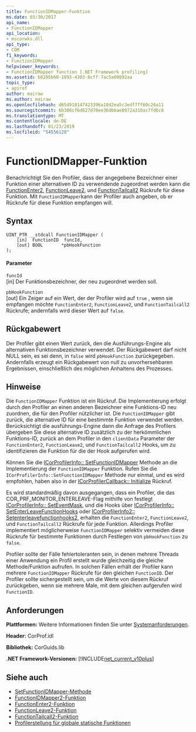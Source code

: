 ```yaml
---
title: FunctionIDMapper-Funktion
ms.date: 03/30/2017
api_name:
- FunctionIDMapper
api_location:
- mscorwks.dll
api_type:
- COM
f1_keywords:
- FunctionIDMapper
helpviewer_keywords:
- FunctionIDMapper function [.NET Framework profiling]
ms.assetid: b8205b60-1893-4303-8cff-7ac5a00892aa
topic_type:
- apiref
author: mairaw
ms.author: mairaw
ms.openlocfilehash: d65d918147423396a18d2ea5c3edf7ff60c26a11
ms.sourcegitcommit: 6b308cf6d627d78ee36dbbae8972a310ac7fd6c8
ms.translationtype: MT
ms.contentlocale: de-DE
ms.lasthandoff: 01/23/2019
ms.locfileid: "54556128"
---
```

# <a name="functionidmapper-function"></a>FunctionIDMapper-Funktion
Benachrichtigt Sie den Profiler, dass der angegebene Bezeichner einer Funktion einer alternativen ID zu verwendende zugeordnet werden kann die [FunctionEnter2](../../../../docs/framework/unmanaged-api/profiling/functionenter2-function.md), [FunctionLeave2](../../../../docs/framework/unmanaged-api/profiling/functionleave2-function.md), und [FunctionTailcall2](../../../../docs/framework/unmanaged-api/profiling/functiontailcall2-function.md) Rückrufe für diese Funktion. Mit `FunctionIDMapper`kann der Profiler auch angeben, ob er Rückrufe für diese Funktion empfangen will.  
  
## <a name="syntax"></a>Syntax  
  
```  
UINT_PTR __stdcall FunctionIDMapper (  
    [in]  FunctionID  funcId,   
    [out] BOOL       *pbHookFunction  
);  
```  
  
#### <a name="parameters"></a>Parameter  
 `funcId`  
 [in] Der Funktionsbezeichner, der neu zugeordnet werden soll.  
  
 `pbHookFunction`  
 [out] Ein Zeiger auf ein Wert, der der Profiler wird auf `true` , wenn sie empfangen möchte `FunctionEnter2`, `FunctionLeave2`, und `FunctionTailcall2` Rückrufe; andernfalls wird dieser Wert auf `false`.  
  
## <a name="return-value"></a>Rückgabewert  
 Der Profiler gibt einen Wert zurück, den die Ausführungs-Engine als alternativen Funktionsbezeichner verwendet. Der Rückgabewert darf nicht NULL sein, es sei denn, in `false` wird `pbHookFunction` zurückgegeben. Andernfalls erzeugt ein Rückgabewert von null zu unvorhersehbaren Ergebnissen, einschließlich des möglichen Anhaltens des Prozesses.  
  
## <a name="remarks"></a>Hinweise  
 Die `FunctionIDMapper` Funktion ist ein Rückruf. Die Implementierung erfolgt durch den Profiler an einen anderen Bezeichner eine Funktions-ID neu zuordnen, die für den Profiler nützlicher ist. Die `FunctionIDMapper` gibt zurück, die alternative ID für eine bestimmte Funktion verwendet werden. Berücksichtigt die ausführungs-Engine dann die Anfrage des Profilers übergeben Sie diese alternative ID zusätzlich zu der herkömmlichen Funktions-ID, zurück an dem Profiler in den `clientData` Parameter der `FunctionEnter2`, `FunctionLeave2`, und `FunctionTailcall2` Hooks, um zu identifizieren die Funktion für die der Hook aufgerufen wird.  
  
 Können Sie die [ICorProfilerInfo:: SetFunctionIDMapper](../../../../docs/framework/unmanaged-api/profiling/icorprofilerinfo-setfunctionidmapper-method.md) Methode an die Implementierung der `FunctionIDMapper` Funktion. Rufen Sie die `ICorProfilerInfo::SetFunctionIDMapper` Methode nur einmal, und es wird empfohlen, haben also in der [ICorProfilerCallback:: Initialize](../../../../docs/framework/unmanaged-api/profiling/icorprofilercallback-initialize-method.md) Rückruf.  
  
 Es wird standardmäßig davon ausgegangen, dass ein Profiler, die das COR_PRF_MONITOR_ENTERLEAVE-Flag mithilfe von festlegt [ICorProfilerInfo:: SetEventMask](../../../../docs/framework/unmanaged-api/profiling/icorprofilerinfo-seteventmask-method.md), und die Hooks über [ICorProfilerInfo:: SetEnterLeaveFunctionHooks](../../../../docs/framework/unmanaged-api/profiling/icorprofilerinfo-setenterleavefunctionhooks-method.md) oder [ICorProfilerInfo2:: Setenterleavefunctionhooks2](../../../../docs/framework/unmanaged-api/profiling/icorprofilerinfo2-setenterleavefunctionhooks2-method.md), erhalten die `FunctionEnter2`, `FunctionLeave2`, und `FunctionTailcall2` Rückrufe für jede Funktion. Allerdings Profiler implementiert möglicherweise `FunctionIDMapper` selektiv vermeiden diese Rückrufe für bestimmte Funktionen durch Festlegen von `pbHookFunction` zu `false`.  
  
 Profiler sollte der Fälle fehlertoleranten sein, in denen mehrere Threads einer Anwendung ein Profil erstellt wurde gleichzeitig die gleiche Methode/Funktion aufrufen. In solchen Fällen erhält der Profiler kann mehrere `FunctionIDMapper` Rückrufe für den gleichen `FunctionID`. Der Profiler sollte sichergestellt sein, um die Werte von diesem Rückruf zurückgeben, wenn sie mehrere Male, mit dem gleichen aufgerufen wird `FunctionID`.  
  
## <a name="requirements"></a>Anforderungen  
 **Plattformen:** Weitere Informationen finden Sie unter [Systemanforderungen](../../../../docs/framework/get-started/system-requirements.md).  
  
 **Header:** CorProf.idl  
  
 **Bibliothek:** CorGuids.lib  
  
 **.NET Framework-Versionen:** [!INCLUDE[net_current_v10plus](../../../../includes/net-current-v10plus-md.md)]  
  
## <a name="see-also"></a>Siehe auch
- [SetFunctionIDMapper-Methode](../../../../docs/framework/unmanaged-api/profiling/icorprofilerinfo-setfunctionidmapper-method.md)
- [FunctionIDMapper2-Funktion](../../../../docs/framework/unmanaged-api/profiling/functionidmapper2-function.md)
- [FunctionEnter2-Funktion](../../../../docs/framework/unmanaged-api/profiling/functionenter2-function.md)
- [FunctionLeave2-Funktion](../../../../docs/framework/unmanaged-api/profiling/functionleave2-function.md)
- [FunctionTailcall2-Funktion](../../../../docs/framework/unmanaged-api/profiling/functiontailcall2-function.md)
- [Profilerstellung für globale statische Funktionen](../../../../docs/framework/unmanaged-api/profiling/profiling-global-static-functions.md)
